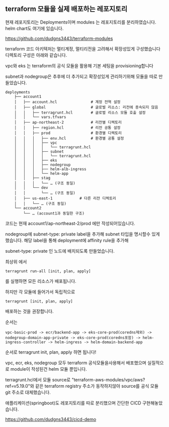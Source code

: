 ## terraform 모듈을 실제 배포하는 레포지토리

현재 레포지토리는 Deployments이며 modules 는 레포지토리를 분리하였습니다. helm chart도 여기에 있습니다.

https://github.com/dudgns3443/terraform-modules

terraform 코드 아키텍처는 멀티계정, 멀티리전을 고려해서 확장성있게 구성했습니다 디렉토리 구성은 아래와 같습니다.

vpc와 eks 는 terraform의 공식 모듈을 활용해 기본 세팅을 provisioning합니다

subnet과 nodegroup은 추후에 더 추가되고 확장성있게 관리하기위해 모듈을 따로 만들었습니다.

```
deployments
    ├── account1
    │   ├── account.hcl               # 계정 전역 설정
    │   ├── global                    # 글로벌 리소스: 리전에 종속되지 않음
    │   │   ├── terragrunt.hcl        # 글로벌 리소스 모듈 호출 설정
    │   │   └── vars.tfvars
    │   ├── ap-northeast-2            # 리전별 디렉토리
    │   │   ├── region.hcl            # 리전 공통 설정
    │   │   ├── prod                  # 환경별 디렉토리
    │   │   │   ├── env.hcl           # 환경별 공통 설정
    │   │   │   ├── vpc
    │   │   │   │   └── terragrunt.hcl
    │   │   │   ├── subnet
    │   │   │   │   └── terragrunt.hcl
    │   │   │   ├── eks
    │   │   │   ├── nodegroup
    │   │   │   ├── helm-alb-ingress
    │   │   │   └── helm-app
    │   │   ├── stag
    │   │   │   └── … (구조 동일)
    │   │   └── dev
    │   │       └── … (구조 동일)
    │   ├── us-east-1            # 다른 리전 디렉토리
    │   │   └── … (구조 동일)
    └── account2
        └── … (account1과 동일한 구조)
```
코드는 현재 account1/ap-northeast-2/prod 에만 작성되어있습니다.

nodegroup에 subnet-type: private label을 추가해 subnet 타입을 명시할수 있게했습니다.
해당 label을 통해 deployment에 affinity rule을 추가해

subnet-type: private 인 노드에 배치되도록 만들었습니다.

최상위 에서 
```
terragrunt run-all [init, plan, apply]
```
를 실행하면 모든 리소스가 배포됩니다.

하지만 각 모듈에 들어가서 독립적으로 
```
terragrunt [init, plan, apply]
```
배포하는 것을 권장합니다.

순서는 
```
vpc-basic-prod -> ecr/backend-app -> eks-core-prod(coredns제외) -> nodegroup-domain-app-private -> eks-core-prod(coredns포함) -> helm-ingress-controller -> helm-ingress -> helm-domain-backend-app
```

순서로 terragrunt init, plan, apply 하면 됩니다!

vpc, ecr, eks, nodegroup 모두 terraform 공식모듈을사용해서 배포했으며 실질적으로 module이 작성된건 helm 모듈 뿐입니다.

terragrunt.hcl에서 모듈 source로 "terraform-aws-modules/vpc/aws?ref=v5.19.0"와 같은 terraform registry 주소가 동작하지않아 source를 공식 모듈 git 주소로 대체했습니다.


애플리케이션(springboot)도 레포지토리를 따로 분리했으며 간단한 CICD 구현해놓았습니다.

https://github.com/dudgns3443/cicd-demo
